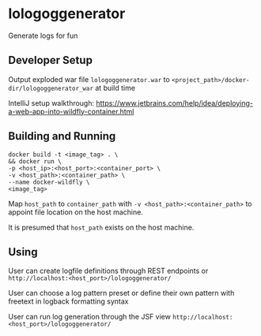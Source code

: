 # lologoggenerator
Generate logs for fun

## Developer Setup

Output exploded war file `lologoggenerator.war` to `<project_path>/docker-dir/lologoggenerator_war` at build time

IntelliJ setup walkthrough: https://www.jetbrains.com/help/idea/deploying-a-web-app-into-wildfly-container.html

## Building and Running

```
docker build -t <image_tag> . \
&& docker run \
-p <host_ip>:<host_port>:<container_port> \
-v <host_path>:<container_path> \
--name docker-wildfly \
<image_tag> 
```

Map `host_path` to `container_path` with `-v <host_path>:<container_path>` to appoint file location on the host machine.

It is presumed that `host_path` exists on the host machine.

## Using
User can create logfile definitions through REST endpoints or `http://localhost:<host_port>/lologoggenerator/`

User can choose a log pattern preset or define their own pattern with freetext in logback formatting syntax 

User can run log generation through the JSF view `http://localhost:<host_port>/lologoggenerator/`

